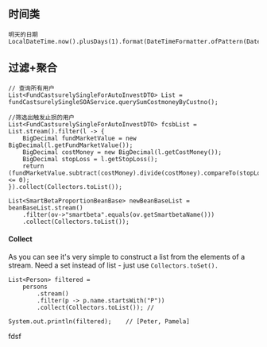 ## 时间类

```
明天的日期
LocalDateTime.now().plusDays(1).format(DateTimeFormatter.ofPattern(DateUtil.YYYYMMDD))
```

## 过滤+聚合

```
// 查询所有用户
List<FundCastsurelySingleForAutoInvestDTO> List = fundCastsurelySingleSOAService.querySumCostmoneyByCustno();

//筛选出触发止损的用户
List<FundCastsurelySingleForAutoInvestDTO> fcsbList = List.stream().filter(l -> {
    BigDecimal fundMarketValue = new BigDecimal(l.getFundMarketValue());
    BigDecimal costMoney = new BigDecimal(l.getCostMoney());
    BigDecimal stopLoss = l.getStopLoss();
    return (fundMarketValue.subtract(costMoney).divide(costMoney).compareTo(stopLoss) <= 0);
}).collect(Collectors.toList());

List<SmartBetaProportionBeanBase> newBeanBaseList = beanBaseList.stream()
    .filter(ov->"smartbeta".equals(ov.getSmartbetaName()))
    .collect(Collectors.toList());
```

#### Collect

As you can see it's very simple to construct a list from the elements of a stream. Need a set instead of list - just use `Collectors.toSet().`

```
List<Person> filtered =
    persons
        .stream()
        .filter(p -> p.name.startsWith("P"))
        .collect(Collectors.toList()); //

System.out.println(filtered);    // [Peter, Pamela]
```

fdsf 

